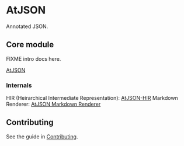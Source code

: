 # AtJSON

Annotated JSON.

## Core module

FIXME intro docs here.

[AtJSON](packages/atjson)

### Internals

HIR (Heirarchical Intermediate Representation): [AtJSON-HIR](packages/atjson-hir)
Markdown Renderer: [AtJSON Markdown Renderer](packages/atjson-markdown-renderer)

## Contributing

See the guide in [Contributing](CONTRIBUTING.md).
